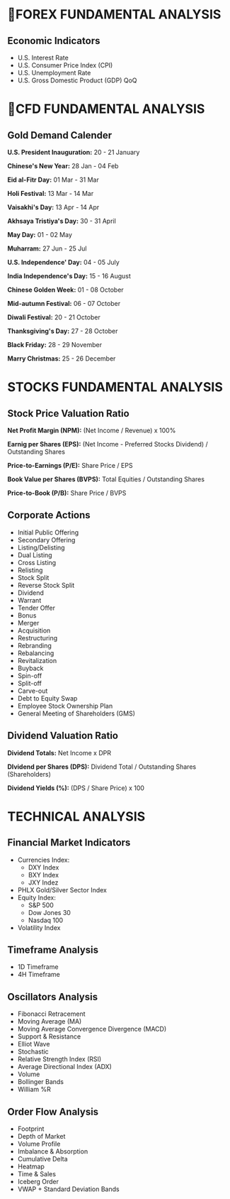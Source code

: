 # FOREX FUNDAMENTAL ANALYSIS

## Economic Indicators

- U.S. Interest Rate
- U.S. Consumer Price Index (CPI)
- U.S. Unemployment Rate
- U.S. Gross Domestic Product (GDP) QoQ

# CFD FUNDAMENTAL ANALYSIS

## Gold Demand Calender

**U.S. President Inauguration:** 20 - 21 January

**Chinese's New Year:** 28 Jan - 04 Feb

**Eid al-Fitr Day:** 01 Mar - 31 Mar

**Holi Festival:** 13 Mar - 14 Mar

**Vaisakhi's Day:** 13 Apr - 14 Apr

**Akhsaya Tristiya's Day:** 30 - 31 April

**May Day:** 01 - 02 May

**Muharram:** 27 Jun - 25 Jul

**U.S. Independence' Day:** 04 - 05 July

**India Independence's Day:** 15 - 16 August

**Chinese Golden Week:** 01 - 08 October

**Mid-autumn Festival:** 06 - 07 October

**Diwali Festival:** 20 - 21 October

**Thanksgiving's Day:** 27 - 28 October

**Black Friday:** 28 - 29 November

**Marry Christmas:** 25 - 26 December

# STOCKS FUNDAMENTAL ANALYSIS

## Stock Price Valuation Ratio

**Net Profit Margin (NPM):** (Net Income / Revenue) x 100%

**Earnig per Shares (EPS):** (Net Income - Preferred Stocks Dividend) / Outstanding Shares

**Price-to-Earnings (P/E):** Share Price / EPS

**Book Value per Shares (BVPS):** Total Equities / Outstanding Shares

**Price-to-Book (P/B):** Share Price / BVPS

## Corporate Actions

- Initial Public Offering
- Secondary Offering
- Listing/Delisting
- Dual Listing
- Cross Listing
- Relisting
- Stock Split
- Reverse Stock Split
- Dividend
- Warrant
- Tender Offer
- Bonus
- Merger
- Acquisition
- Restructuring
- Rebranding
- Rebalancing
- Revitalization
- Buyback
- Spin-off
- Split-off
- Carve-out
- Debt to Equity Swap
- Employee Stock Ownership Plan
- General Meeting of Shareholders (GMS)

## Dividend Valuation Ratio

**Dividend Totals:** Net Income x DPR

**DIvidend per Shares (DPS):** Dividend Total / Outstanding Shares (Shareholders)

**Dividend Yields (%):** (DPS / Share Price) x 100

# TECHNICAL ANALYSIS

## Financial Market Indicators

- Currencies Index:
  - DXY Index
  - BXY Index
  - JXY Indez
- PHLX Gold/Silver Sector Index
- Equity Index:
  - S&P 500
  - Dow Jones 30
  - Nasdaq 100
- Volatility Index

## Timeframe Analysis

- 1D Timeframe
- 4H Timeframe

## Oscillators Analysis

- Fibonacci Retracement
- Moving Average (MA)
- Moving Average Convergence Divergence  (MACD)
- Support & Resistance
- Elliot Wave
- Stochastic
- Relative Strength Index (RSI)
- Average Directional Index (ADX)
- Volume
- Bollinger Bands
- William %R

## Order Flow Analysis

- Footprint
- Depth of Market
- Volume Profile
- Imbalance & Absorption 
- Cumulative Delta
- Heatmap
- Time & Sales
- Iceberg Order
- VWAP + Standard Deviation Bands